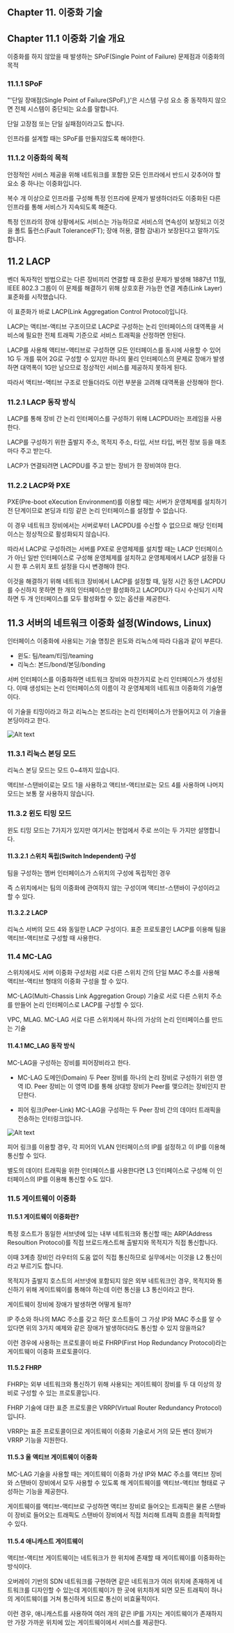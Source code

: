 ## Chapter 11. 이중화 기술

## Chapter 11.1 이중화 기술 개요

이중화를 하지 않았을 때 발생하는 SPoF(Single Point of Failure) 문제점과 이중화의 목적

### 11.1.1 SPoF
"'단일 장애점(Single Point of Failure(SPoF),)'은 시스템 구성 요소 중 동작하지 않으면 전체 시스템이 중단되는 요소를 말합니다.

단일 고장점 또는 단일 실패점이라고도 합니다.

인프라를 설계할 때는 SPoF를 만들지않도록 해야한다.

### 11.1.2 이중화의 목적
안정적인 서비스 제공을 위해 네트워크를 포함한 모든 인프라에서 반드시 갖추어야 할 요소 중 하나는 이중화입니다.

복수 개 이상으로 인프라를 구성해 특정 인프라에 문제가 발생하더라도 이중화된 다른 인프라를 통해 서비스가 지속되도록 해준다.

특정 인프라의 장애 상황에서도 서비스는 가능하므로 서비스의 연속성이 보장되고 이것을 폴트 톨런스(Fault Tolerance(FT); 장애 허용, 결함 감내)가 보장된다고 말하기도 합니다.

## 11.2 LACP

벤더 독자적인 방법으로는 다른 장비끼리 연결할 때 호환성 문제가 발생해 1887년 11월, IEEE 802.3 그룹이 이 문제를 해결하기 위해 상호호환 가능한 연결 계층(Link Layer) 표준화를 시작했습니다. 

이 표준화가 바로 LACP(Link Aggregation Control Protocol)입니다.

LACP는 액티브-액티브 구조이므로 LACP로 구성하는 논리 인터페이스의 대역폭을 서비스에 필요한 전체 트래픽 기준으로 서비스 트래픽을 산정하면 안된다.

LACP를 사용해 액티브-액티브로 구성하면 모든 인터페이스를 동시에 사용할 수 있어 1G 두 개를 묶어 2G로 구성할 수 있지만 하나의 물리 인터페이스의 문제로 장애가 발생하면 대역폭이 1G만 남으므로 정상적인 서비스를 제공하지 못하게 된다.

따라서 액티브-액티브 구조로 만들더라도 이런 부분을 고려해 대역폭을 산정해야 한다.

### 11.2.1 LACP 동작 방식

LACP를 통해 장비 간 논리 인터페이스를 구성하기 위해 LACPDU라는 프레임을 사용한다.

LACP를 구성하기 위한 출발지 주소, 목적지 주소, 타입, 서브 타입, 버전 정보 등을 매초마다 주고 받는다.

LACP가 연결되려면 LACPDU를 주고 받는 장비가 한 장비여야 한다.

### 11.2.2 LACP와 PXE

PXE(Pre-boot eXecution Environment)를 이용할 때는 서버가 운영체제를 설치하기 전 단계이므로 본딩과 티밍 같은 논리 인터페이스를 설정할 수 없습니다.

이 경우 네트워크 장비에서는 서버로부터 LACPDU를 수신할 수 없으므로 해당 인터페이스는 정상적으로 활성화되지 않습니다. 

따라서 LACP로 구성하려는 서버를 PXE로 운영체제를 설치할 때는 LACP 인터페이스가 아닌 일반 인터페이스로 구성해 운영체제를 설치하고 운영체제에서 LACP 설정을 다시 한 후 스위치 포트 설정을 다시 변경해야 한다.

이것을 해결하기 위해 네트워크 장비에서 LACP를 설정할 때, 일정 시간 동안 LACPDU를 수신하지 못하면 한 개의 인터페이스만 활성화하고 LACPDU가 다시 수신되기 시작하면 두 개 인터페이스를 모두 활성화할 수 있는 옵션을 제공한다.

## 11.3 서버의 네트워크 이중화 설정(Windows, Linux)

인터페이스 이중화에 사용되는 기술 명칭은 윈도와 리눅스에 따라 다음과 같이 부른다.
- 윈도: 팀/team/티밍/teaming
- 리눅스: 본드/bond/본딩/bonding

서버 인터페이스를 이중화하면 네트워크 장비와 마찬가지로 논리 인터페이스가 생성된다. 이때 생성되는 논리 인터페이스의 이름이 각 운영체제의 네트워크 이중화의 기술명이다.

이 기술을 티밍이라고 하고 리눅스는 본드라는 논리 인터페이스가 만들어지고 이 기술을 본딩이라고 한다.

![Alt text](image.png)

### 11.3.1 리눅스 본딩 모드
리눅스 본딩 모드는 모드 0~4까지 있습니다.

액티브-스탠바이로는 모드 1을 사용하고 액티브-액티브로는 모드 4를 사용하며 나머지 모드는 보통 잘 사용하지 않습니다.

### 11.3.2 윈도 티밍 모드
윈도 티밍 모드는 7가지가 있지만 여기서는 현업에서 주로 쓰이는 두 가지만 설명합니다.

#### 11.3.2.1 스위치 독립(Switch Independent) 구성

팀을 구성하는 멤버 인터페이스가 스위치의 구성에 독립적인 경우

즉 스위치에서는 팀의 이중화에 관여하지 않는 구성이며 액티브-스탠바이 구성이라고 할 수 있다.

#### 11.3.2.2 LACP
리눅스 서버의 모드 4와 동일한 LACP 구성이다. 표준 프로토콜인 LACP를 이용해 팀을 액티브-액티브로 구성할 때 사용한다.

### 11.4 MC-LAG

스위치에서도 서버 이중화 구성처럼 서로 다른 스위치 간의 단일 MAC 주소를 사용해 액티브-액티브 형태의 이중화 구성을 할 수 있다.

MC-LAG(Multi-Chassis Link Aggregation Group) 기술로 서로 다른 스위치 주소를 만들어 논리 인터페이스로 LACP를 구성할 수 있다.

VPC, MLAG. MC-LAG 서로 다른 스위치에서 하나의 가상의 논리 인터페이스를 만드는 기술

#### 11.4.1 MC_LAG 동작 방식

MC-LAG을 구성하는 장비를 피어장비라고 한다.

- MC-LAG 도메인(Domain)
두 Peer 장비를 하나의 논리 장비로 구성하기 위한 영역 ID. Peer 장비는 이 영역 ID를 통해 상대방 장비가 Peer를 맺으려는 장비인지 판단한다.

- 피어 링크(Peer-Link)
MC-LAG을 구성하는 두 Peer 장비 간의 데이터 트래픽을 전송하는 인터링크입니다.

![Alt text](image-1.png)

피어 링크를 이용할 경우, 각 피어의 VLAN 인터페이스의 IP를 설정하고 이 IP를 이용해 통신할 수 있다.

별도의 데이터 트래픽을 위한 인터페이스를 사용한다면 L3 인터페이스로 구성해 이 인터페이스의 IP를 이용해 통신할 수도 있다.

### 11.5 게이트웨이 이중화

#### 11.5.1 게이트웨이 이중화란?

특정 호스트가 동일한 서브넷에 있는 내부 네트워크와 통신할 때는 ARP(Address Resoultion Protocol)를 직접 브로드캐스트해 출발지와 목적지가 직접 통신합니다.

이때 3계층 장비인 라우터의 도움 없이 직접 통신하므로 실무에서는 이것을 L2 통신이라고 부르기도 합니다. 

목적지가 출발지 호스트의 서브넷에 포함되지 않은 외부 네트워크인 경우, 목적지와 통신하기 위해 게이트웨이를 통해야 하는데 이런 통신을 L3 통신이라고 한다.

게이트웨이 장비에 장애가 발생하면 어떻게 될까?

IP 주소와 하나의 MAC 주소를 갖고 하단 호스트들이 그 가상 IP와 MAC 주소를 알 수 있다면 위의 3가지 예제와 같은 장애가 발생하더라도 통신할 수 있지 않을까요?

이런 경우에 사용하는 프로토콜이 바로 FHRP(First Hop Redundancy Protocol)라는 게이트웨이 이중화 프로토콜이다.

#### 11.5.2 FHRP
FHRP는 외부 네트워크와 통신하기 위해 사용되는 게이트웨이 장비를 두 대 이상의 장비로 구성할 수 있는 프로토콜입니다. 

FHRP 기술에 대한 표준 프로토콜은 VRRP(Virtual Router Redundancy Protocol)입니다. 

VRRP는 표준 프로토콜이므로 게이트웨이 이중화 기술로서 거의 모든 벤더 장비가 VRRP 기능을 지원한다.

#### 11.5.3 올 액티브 게이트웨이 이중화

MC-LAG 기술을 사용할 때는 게이트웨이 이중화 가상 IP와 MAC 주소를 액티브 장비와 스탠바이 장비에서 모두 사용할 수 있도록 해 게이트웨이를 액티브-액티브 형태로 구성하는 기능을 제공한다.

게이트웨이를 액티브-액티브로 구성하면 액티브 장비로 들어오는 트래픽은 물론 스탠바이 장비로 들어오는 트래픽도 스탠바이 장비에서 직접 처리해 트래픽 흐름을 최적화할 수 있다.

#### 11.5.4 애니캐스트 게이트웨이
액티브-액티브 게이트웨이는 네트워크가 한 위치에 존재할 때 게이트웨이를 이중화하는 방식이다.

오버레이 기반의 SDN 네트워크를 구현하면 같은 네트워크가 여러 위치에 존재하게 네트워크를 디자인할 수 있는데 게이트웨이가 한 곳에 위치하게 되면 모든 트래픽이 하나의 게이트웨이를 거쳐 통신하게 되므로 통신이 비효율적이다.

이런 경우, 애니캐스트를 사용하여 여러 개의 같은 IP를 가지는 게이트웨이가 존재하지만 가장 가까운 위치에 있는 게이트웨이에서 서비스를 제공한다.